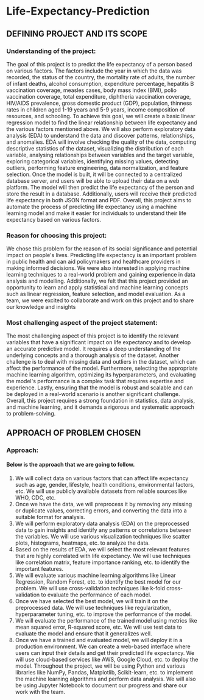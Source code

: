 # Life-Expectancy-Prediction
##  DEFINING PROJECT AND ITS SCOPE
### Understanding of the project:
The goal of this project is to predict the life expectancy of a person based on various factors. The factors include the year in which the data was recorded, the status of the country, the mortality rate of adults, the number of infant deaths, alcohol consumption, expenditure percentage, hepatitis B vaccination coverage, measles cases, body mass index (BMI), polio vaccination coverage, total expenditure, diphtheria vaccination coverage, HIV/AIDS prevalence, gross domestic product (GDP), population, thinness rates in children aged 1-19 years and 5-9 years, income composition of resources, and schooling.
To achieve this goal, we will create a basic linear regression model to find the linear relationship between life expectancy and the various factors mentioned above. We will also perform exploratory data analysis (EDA) to understand the data and discover patterns, relationships, and anomalies. EDA will involve checking the quality of the data, computing descriptive statistics of the dataset, visualizing the distribution of each variable, analysing relationships between variables and the target variable, exploring categorical variables, identifying missing values, detecting outliers, performing feature engineering, data normalization, and feature selection.
Once the model is built, it will be connected to a centralized database server, and users will be able to upload their data on a web platform. The model will then predict the life expectancy of the person and store the result in a database. Additionally, users will receive their predicted life expectancy in both JSON format and PDF.
Overall, this project aims to automate the process of predicting life expectancy using a machine learning model and make it easier for individuals to understand their life expectancy based on various factors.

### Reason for choosing this project:
We chose this problem for the reason of its social significance and potential impact on people's lives. Predicting life expectancy is an important problem in public health and can aid policymakers and healthcare providers in making informed decisions. We were also interested in applying machine learning techniques to a real-world problem and gaining experience in data analysis and modelling. Additionally, we felt that this project provided an opportunity to learn and apply statistical and machine learning concepts such as linear regression, feature selection, and model evaluation. As a team, we were excited to collaborate and work on this project and to share our knowledge and insights
### Most challenging aspect of the project statement:
The most challenging aspect of this project is to identify the relevant variables that have a significant impact on life expectancy and to develop an accurate predictive model. It requires a deep understanding of the underlying concepts and a thorough analysis of the dataset. Another challenge is to deal with missing data and outliers in the dataset, which can affect the performance of the model. Furthermore, selecting the appropriate machine learning algorithm, optimizing its hyperparameters, and evaluating the model's performance is a complex task that requires expertise and experience. Lastly, ensuring that the model is robust and scalable and can be deployed in a real-world scenario is another significant challenge. Overall, this project requires a strong foundation in statistics, data analysis, and machine learning, and it demands a rigorous and systematic approach to problem-solving.


##  APPROACH OF PROBLEM CHOSEN
### Approach:
#### Below is the approach that we are going to follow.
1.	We will collect data on various factors that can affect life expectancy such as age, gender, lifestyle, health conditions, environmental factors, etc. We will use publicly available datasets from reliable sources like WHO, CDC, etc.
2.	Once we have the data, we will preprocess it by removing any missing or duplicate values, correcting errors, and converting the data into a suitable format for analysis.
3.	We will perform exploratory data analysis (EDA) on the preprocessed data to gain insights and identify any patterns or correlations between the variables. We will use various visualization techniques like scatter plots, histograms, heatmaps, etc. to analyze the data.
4.	Based on the results of EDA, we will select the most relevant features that are highly correlated with life expectancy. We will use techniques like correlation matrix, feature importance ranking, etc. to identify the important features.
5.	We will evaluate various machine learning algorithms like Linear Regression, Random Forest, etc. to identify the best model for our problem. We will use cross-validation techniques like k-fold cross-validation to evaluate the performance of each model.
6.	Once we have selected the best model, we will train it on the preprocessed data. We will use techniques like regularization, hyperparameter tuning, etc. to improve the performance of the model.
7.	We will evaluate the performance of the trained model using metrics like mean squared error, R-squared score, etc. We will use test data to evaluate the model and ensure that it generalizes well.
8.	Once we have a trained and evaluated model, we will deploy it in a production environment. We can create a web-based interface where users can input their details and get their predicted life expectancy. We will use cloud-based services like AWS, Google Cloud, etc. to deploy the model.
Throughout the project, we will be using Python and various libraries like NumPy, Pandas, Matplotlib, Scikit-learn, etc. to implement the machine learning algorithms and perform data analysis. We will also be using Jupyter Notebook to document our progress and share our work with the team.
